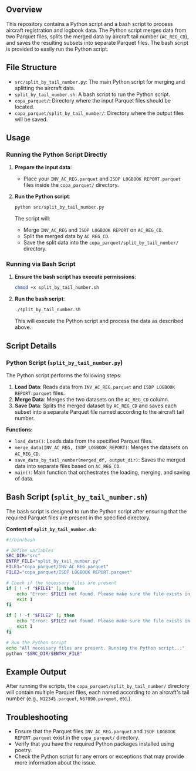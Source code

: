 ## Overview

This repository contains a Python script and a bash script to process aircraft registration and logbook data. The Python script merges data from two Parquet files, splits the merged data by aircraft tail number (`AC_REG_CD`), and saves the resulting subsets into separate Parquet files. The bash script is provided to easily run the Python script.

## File Structure

- `src/split_by_tail_number.py`: The main Python script for merging and splitting the aircraft data.
- `split_by_tail_number.sh`: A bash script to run the Python script.
- `copa_parquet/`: Directory where the input Parquet files should be located.
- `copa_parquet/split_by_tail_number/`: Directory where the output files will be saved.

## Usage

### Running the Python Script Directly

1. **Prepare the input data**:
   - Place your `INV_AC_REG.parquet` and `ISDP LOGBOOK REPORT.parquet` files inside the `copa_parquet/` directory.

2. **Run the Python script**:

    ```bash
    python src/split_by_tail_number.py
    ```

   The script will:
   - Merge `INV_AC_REG` and `ISDP LOGBOOK REPORT` on `AC_REG_CD`.
   - Split the merged data by `AC_REG_CD`.
   - Save the split data into the `copa_parquet/split_by_tail_number/` directory.

### Running via Bash Script

1. **Ensure the bash script has execute permissions**:

    ```bash
    chmod +x split_by_tail_number.sh
    ```

2. **Run the bash script**:

    ```bash
    ./split_by_tail_number.sh
    ```

   This will execute the Python script and process the data as described above.

## Script Details

### Python Script (`split_by_tail_number.py`)

The Python script performs the following steps:

1. **Load Data**: Reads data from `INV_AC_REG.parquet` and `ISDP LOGBOOK REPORT.parquet` files.
2. **Merge Data**: Merges the two datasets on the `AC_REG_CD` column.
3. **Save Data**: Splits the merged dataset by `AC_REG_CD` and saves each subset into a separate Parquet file named according to the aircraft tail number.

**Functions:**

- `load_data()`: Loads data from the specified Parquet files.
- `merge_data(INV_AC_REG, ISDP_LOGBOOK_REPORT)`: Merges the datasets on `AC_REG_CD`.
- `save_data_by_tail_number(merged_df, output_dir)`: Saves the merged data into separate files based on `AC_REG_CD`.
- `main()`: Main function that orchestrates the loading, merging, and saving of data.


## Bash Script (`split_by_tail_number.sh`)

The bash script is designed to run the Python script after ensuring that the required Parquet files are present in the specified directory. 

**Content of `split_by_tail_number.sh`:**

```bash
#!/bin/bash

# Define variables
SRC_DIR="src"
ENTRY_FILE="split_by_tail_number.py"
FILE1="copa_parquet/INV_AC_REG.parquet"
FILE2="copa_parquet/ISDP LOGBOOK REPORT.parquet"

# Check if the necessary files are present
if [ ! -f "$FILE1" ]; then
    echo "Error: $FILE1 not found. Please make sure the file exists in the copa_parquet directory."
    exit 1
fi

if [ ! -f "$FILE2" ]; then
    echo "Error: $FILE2 not found. Please make sure the file exists in the copa_parquet directory."
    exit 1
fi

# Run the Python script
echo "All necessary files are present. Running the Python script..."
python "$SRC_DIR/$ENTRY_FILE"
```

## Example Output

After running the scripts, the `copa_parquet/split_by_tail_number/` directory will contain multiple Parquet files, each named according to an aircraft's tail number (e.g., `N12345.parquet`, `N67890.parquet`, etc.).

## Troubleshooting

- Ensure that the Parquet files `INV_AC_REG.parquet` and `ISDP LOGBOOK REPORT.parquet` exist in the `copa_parquet/` directory.
- Verify that you have the required Python packages installed using poetry.
- Check the Python script for any errors or exceptions that may provide more information about the issue.
